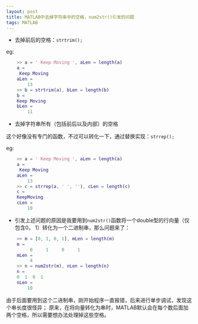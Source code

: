 ```yaml
---
layout: post
title: MATLAB中去掉字符串中的空格，num2str()引发的问题
tags: MATLAB
---
```

- 去掉前后的空格：`strtrim();`

eg:

``` matlab
	>> a = ' Keep Moving ', aLen = length(a)
	a =
	 Keep Moving
	aLen =
	    13
	>> b = strtrim(a), bLen = length(b)
	b =
	Keep Moving
	bLen =
	    11
```

- 去掉字符串所有（包括前后以及内部）的空格

这个好像没有专门的函数，不过可以转化一下，通过替换实现：`strrep();`

eg:

``` matlab
	>> a = ' Keep Moving ', aLen = length(a)
	a =
	 Keep Moving
	aLen =
	    13
	>> c = strrep(a, ' ', ''), cLen = length(c)
	c =
	KeepMoving
	cLen =
	    10
```

- 引发上述问题的原因是我要用到`num2str()`函数将一个double型的行向量（仅包含0， 1）转化为一个二进制串，那么问题来了：

``` matlab
	>> m = [0, 1, 0, 1], mLen = length(m)
	m =
	     0     1     0     1
	mLen =
	     4
	>> n = num2str(m), nLen = length(n)
	n =
	0  1  0  1
	nLen =
	    10
```

由于后面要用到这个二进制串，刚开始程序一直报错，后来进行单步调试，发现这个串长度很怪异；
原来，在将向量转化为串时，MATLAB默认会在每个数后面加两个空格，所以需要想办法处理掉这些空格。
